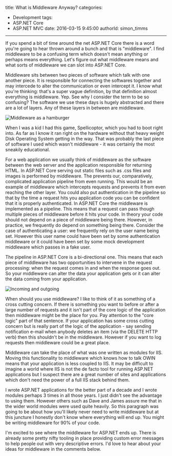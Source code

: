 title: What is Middleware Anyway?
categories:
  - Development
tags:
  - ASP.NET Core
  - ASP.NET MVC
date: 2016-03-15 9:45:00
authorId: simon_timms
---
If you spend a bit of time around the net ASP.NET Core there is a word you're going to hear thrown around a bunch and that is "middleware". I find middleware to be a confusing term which doesn't mean anything or perhaps means everything. Let's figure out what middleware means and what sorts of middleware we can slot into ASP.NET Core. 

Middleware sits between two pieces of software which talk with one another piece.  It is responsible for connecting the softwares together and may intercede to alter the communication or even intercept it. I know what you're thinking: that's a super vague definition, by that definition almost everything is middleware. Yep. See why I consider the term to be so confusing? The software we use these days is hugely abstracted and there are a lot of layers. Any of these layers in between are middleware. 

![Middleware as a hamburger](http://i.imgur.com/JHGMtei.png)

<!-- more -->

When I was a kid I had this game, Spellicoptor, which you had to boot right into. As far as I know it ran right on the hardware without that heavy weight Disk Operating System getting in the way. That was probably the last piece of software I used which wasn't middleware - it was certainly the most sneakily educational. 

For a web application we usually think of middleware as the software between the web server and the application responsible for returning HTML. In ASP.NET Core serving out static files such as .css files and images is performed by middleware. The prevents our, comparatively, complicated application pipeline from even running. This would be an example of middleware which intercepts requests and prevents it from even reaching the other layer.  You could also put authentication in the pipeline so that by the time a request hits you application code you can be confident that it is properly authenticated. In ASP.NET Core the middleware is implemented as a pipeline. This means that a request can pass though multiple pieces of middleware before it hits your code. In theory your code should not depend on a piece of middleware being there. However, in practice, we frequently do depend on something being there. Consider the case of authenticating a user: we frequently rely on the user name being set. However this user name could have been set by some authentication middleware or it could have been set by some mock development middleware which passes in a fake user. 

The pipeline in ASP.NET Core is a bi-directional one. This means that each piece of middleware has two opportunities to intervene in the request processing: when the request comes in and when the response goes out. So your middleware can alter the data your application gets or it can alter the data coming from your application. 

![Incoming and outgoing](http://i.imgur.com/PR96d6W.png)

When should you use middleware? I like to think of it as something of a cross cutting concern. If there is something you want to before or after a large number of requests and it isn't part of the core logic of the application then middleware might be the place for you. Pay attention to the "core logic" part of that sentence. If your application has some cross cutting concern but is really part of the logic of the application - say sending notification e-mail when anybody deletes an item (via the DELETE HTTP verb) then this shouldn't be in the middleware. However if you want to log requests then middleware could be a great place. 

Middleware can take the place of what was one written as modules for IIS. Moving this functionality to middleware which knows how to talk OWIN means that your application is less coupled to IIS. It may be difficult to imagine a world where IIS is not the de facto tool for running ASP.NET applications but I suspect there are a great number of sites and applications which don't need the power of a full IIS stack behind them. 

I wrote ASP.NET applications for the better part of a decade and I wrote modules perhaps 3 times in all those years. I just didn't see the advantage to using them. However others such as Dave and James assure me that in the wider world modules were used quite heavily. So this paragraph was going to be about how you'll likely never need to write middleware but at this juncture I honestly don't know where everything will end up. You might be writing middleware for 90% of your code. 

I'm excited to see where the middleware for ASP.NET ends up. There is already some pretty nifty tooling in place providing custom error messages to help people out with very descriptive errors. I'd love to hear about your ideas for middleware in the comments below.
